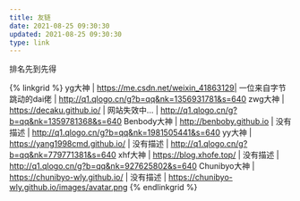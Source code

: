 ```yaml
---
title: 友链
date: 2021-08-25 09:30:30
updated: 2021-08-25 09:30:30
type: link
---
```


排名先到先得

{% linkgrid %}
yg大神 | https://me.csdn.net/weixin_41863129| 一位来自字节跳动的dai佬 | http://q1.qlogo.cn/g?b=qq&nk=1356931781&s=640
zwg大神 | https://decaku.github.io/ | 网站失效中... | http://q1.qlogo.cn/g?b=qq&nk=1359781368&s=640
Benbody大神 | http://benboby.github.io | 没有描述 | http://q1.qlogo.cn/g?b=qq&nk=1981505441&s=640
yy大神 | https://yang1998cmd.github.io/ | 没有描述 |  http://q1.qlogo.cn/g?b=qq&nk=779771381&s=640
xhf大神 | https://blog.xhofe.top/ | 没有描述 |  http://q1.qlogo.cn/g?b=qq&nk=927625802&s=640
Chunibyo大神 | https://chunibyo-wly.github.io/ | 没有描述 |  https://chunibyo-wly.github.io/images/avatar.png
{% endlinkgrid %}
